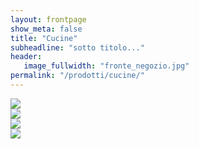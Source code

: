 ```yaml
---
layout: frontpage
show_meta: false
title: "Cucine"
subheadline: "sotto titolo..."
header:
   image_fullwidth: "fronte_negozio.jpg"
permalink: "/prodotti/cucine/"
---
```


<div class="row">
  <div class="small-5 small-offset-1 medium-3 medium-offset-0 columns">
    <div class="image-hover-wrapper">
        <a href="{{ site.url }}{{ site.baseurl }}/cucine/arredo3">
          <img src="{{ site.urlimg }}/loghi/logo-arredo3-big_logo.jpg">
          <span class="image-hover-wrapper-reveal"/>
        </a>
    </div>
  </div>

  <div class="small-5 medium-3 medium-offset-0 columns">
    <div class="image-hover-wrapper">
        <a href="{{ site.url }}{{ site.baseurl }}/cucine/arredo3">
          <img src="{{ site.urlimg }}/loghi/logo-arredo3-big_logo.jpg">
          <span class="image-hover-wrapper-reveal"/>
        </a>
    </div>
  </div>

  <div class="small-5 small-offset-1 medium-3 medium-offset-0 columns">
    <div class="image-hover-wrapper">
        <a href="{{ site.url }}{{ site.baseurl }}/cucine/arredo3" >
          <img src="{{ site.urlimg }}/loghi/logo-arredo3-big_logo.jpg">
          <span class="image-hover-wrapper-reveal"/>
        </a>
    </div>
  </div>

  <div class="small-5  medium-3 medium-offset-0 columns end">
    <div class="image-hover-wrapper">
        <a href="{{ site.url }}{{ site.baseurl }}/cucine/arredo3" >
          <img src="{{ site.urlimg }}/loghi/logo-arredo3-big_logo.jpg">
          <span class="image-hover-wrapper-reveal"/>
        </a>
    </div>
  </div>
</div>